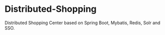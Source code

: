 # Distributed-Shopping
Distributed Shopping Center based on Spring Boot, Mybatis, Redis, Solr and SSO.